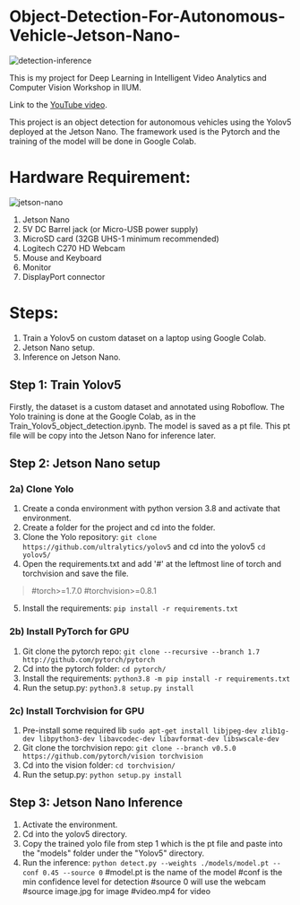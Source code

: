 # Object-Detection-For-Autonomous-Vehicle-Jetson-Nano-
![detection-inference](https://user-images.githubusercontent.com/73321317/184523962-cdc3f439-8109-432c-aef8-8d1d54136a6a.jpg)

This is my project for Deep Learning in Intelligent Video Analytics and Computer Vision Workshop in IIUM.

Link to the [YouTube video](https://youtu.be/CpH7HJcMdg4).

This project is an object detection for autonomous vehicles using the Yolov5 deployed at the Jetson Nano. The framework used is the Pytorch and the training of the model will be done in Google Colab. 

# Hardware Requirement:
![jetson-nano](https://user-images.githubusercontent.com/73321317/184523855-dccd188b-28bd-459e-a13c-0118a0ed8810.jpg)
1. Jetson Nano
2. 5V DC Barrel jack (or Micro-USB power supply)
3. MicroSD card (32GB UHS-1 minimum recommended)
4. Logitech C270 HD Webcam
5. Mouse and Keyboard
6. Monitor
7. DisplayPort connector


# Steps:
1. Train a Yolov5 on custom dataset on a laptop using Google Colab.
2. Jetson Nano setup. 
3. Inference on Jetson Nano.

## Step 1: Train Yolov5
Firstly, the dataset is a custom dataset and annotated using Roboflow. 
The Yolo training is done at the Google Colab, as in the Train_Yolov5_object_detection.ipynb. 
The model is saved as a pt file.
This pt file will be copy into the Jetson Nano for inference later.

## Step 2: Jetson Nano setup
### 2a) Clone Yolo
1. Create a conda environment with python version 3.8 and activate that environment.
2. Create a folder for the project and cd into the folder.
3. Clone the Yolo repository: `git clone https://github.com/ultralytics/yolov5` and cd into the yolov5 `cd yolov5/`
4. Open the requirements.txt and add '#' at the leftmost line of torch and torchvision and save the file. 
> #torch>=1.7.0 #torchvision>=0.8.1
5. Install the requirements: `pip install -r requirements.txt`

### 2b) Install PyTorch for GPU
1. Git clone the pytorch repo: `git clone --recursive --branch 1.7 http://github.com/pytorch/pytorch`
2. Cd into the pytorch folder: `cd pytorch/`
3. Install the requirements: `python3.8 -m pip install -r requirements.txt`
4. Run the setup.py: `python3.8 setup.py install`

### 2c) Install Torchvision for GPU
1. Pre-install some required lib `sudo apt-get install libjpeg-dev zlib1g-dev libpython3-dev libavcodec-dev libavformat-dev libswscale-dev`
2. Git clone the torchvision repo: `git clone --branch v0.5.0 https://github.com/pytorch/vision torchvision`
3. Cd into the vision folder: `cd torchvision/`
4. Run the setup.py: `python setup.py install`

## Step 3: Jetson Nano Inference
1. Activate the environment.
2. Cd into the yolov5 directory.
3. Copy the trained yolo file from step 1 which is the pt file and paste into the "models" folder under the "Yolov5" directory.
4. Run the inference: `python detect.py --weights ./models/model.pt --conf 0.45 --source 0` 
#model.pt is the name of the model
#conf is the min confidence level for detection 
#source 0 will use the webcam
#source image.jpg for image
#video.mp4 for video                                   
